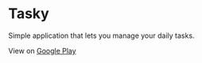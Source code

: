 # Tasky
Simple application that lets you manage your daily tasks.

View on [Google Play](http://bit.ly/TaskyApp)

